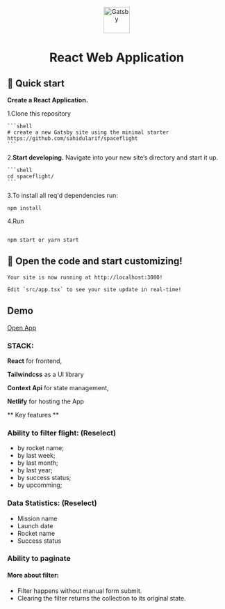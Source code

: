 <p align="center">
  <a href="https://react.dev/learn" target="_blank">
    <img alt="Gatsby" src="https://upload.wikimedia.org/wikipedia/commons/thumb/a/a7/React-icon.svg/1150px-React-icon.svg.png" width="60" />
  </a>
</p>
<h1 align="center">
 React Web Application
</h1>

## 🚀 Quick start

**Create a React Application.**

1.Clone this repository

    ```shell
    # create a new Gatsby site using the minimal starter
    https://github.com/sahidularif/spaceflight
    ```

2.**Start developing.**
   Navigate into your new site’s directory and start it up.

    ```shell
    cd spaceflight/
    ```
3.To install all req'd dependencies run:

   ```shell
   npm install
   ```
4.Run

   ```shell

   npm start or yarn start
   ```

## 🚀 Open the code and start customizing!

    Your site is now running at http://localhost:3000!

    Edit `src/app.tsx` to see your site update in real-time!

## Demo

[Open App](https://vibrant-booth-1de4aa.netlify.app/)

<script src='https://cdn.jsdelivr.net/gh/eddymens/markdown-external-link-script@v2.0.0/main.min.js'></script>

### STACK:

**React** for frontend,

**Tailwindcss** as a UI library

**Context Api** for state management,

**Netlify** for hosting the App

** Key features **

### Ability to filter flight: (Reselect)
* by rocket name;
* by last week;
* by last month;
* by last year;
* by success status;
* by upcomming;

### Data Statistics: (Reselect)
* Mission name
* Launch date
* Rocket name
* Success status

### Ability to paginate

#### More about filter: 
* Filter happens without manual form submit.
* Clearing the filter returns the collection to its original state.
